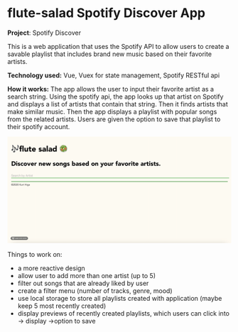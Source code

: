 # flute-salad Spotify Discover App

<b>Project</b>: Spotify Discover 

 This is a web application that uses the Spotify API to allow users to create a savable playlist that includes brand new music based
on their favorite artists.

<b>Technology used:</b> Vue, Vuex for state management, Spotify RESTful api

<b>How it works:</b>
The app allows the user to input their favorite artist as a search string. Using the spotify api, the app looks up that artist on Spotify and displays a list of artists that contain that string. Then it finds artists that make similar music. Then the app displays a playlist with popular songs from the related artists. Users are given the option to save that playlist to their spotify account. 




![Flute Salad App Demo](flute-salad-demo.gif)


Things to work on:

- a more reactive design
- allow user to add more than one artist (up to 5)
- filter out songs that are already liked by user
- create a filter menu (number of tracks, genre, mood)
- use local storage to store all playlists created with application (maybe keep 5 most recently created)
- display previews of recently created playlists, which users can click into  -> display ->option to save
